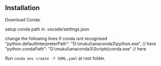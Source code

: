 

## Installation

Download Conda.

setup conda path in .vscode/settings.json

change the following lines if conda isnt recognised
  "python.defaultInterpreterPath": "D:\\mukul\\anaconda3\\python.exe",   // here 
  "python.condaPath": "D:\\mukul\\anaconda3\\Scripts\\conda.exe" // here


Run `conda env create -f SOML.yaml` at root folder.

